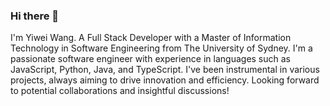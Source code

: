### Hi there 👋

I'm Yiwei Wang. A Full Stack Developer with a Master of Information Technology in Software Engineering from The University of Sydney. 
I'm a passionate software engineer with experience in languages such as JavaScript, Python, Java, and TypeScript. I've been instrumental in various projects, always aiming to drive innovation and efficiency. Looking forward to potential collaborations and insightful discussions!
